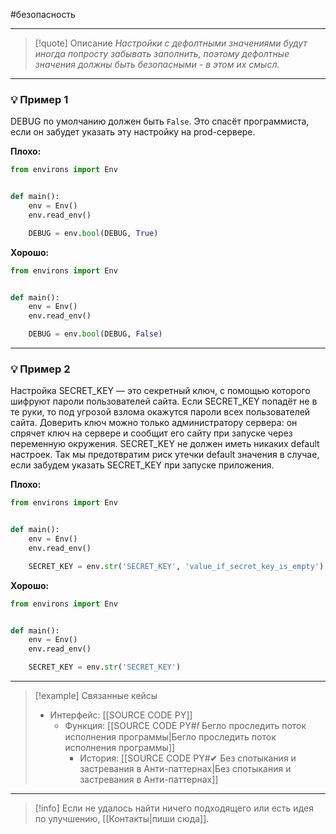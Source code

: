 #безопасность 
***

> [!quote] Описание
>_Настройки с дефолтными значениями будут иногда попросту забывать заполнить, поэтому дефолтные значения должны быть безопасными - в этом их смысл._

***
### 💡 Пример 1
DEBUG по умолчанию должен быть `False`. Это спасёт программиста, если он забудет указать эту настройку на prod-сервере.

**Плохо:**
```python
from environs import Env


def main():
	env = Env()
	env.read_env()

	DEBUG = env.bool(DEBUG, True)
```

**Хорошо:**
```python
from environs import Env


def main():
	env = Env()
	env.read_env()

	DEBUG = env.bool(DEBUG, False)
```

***
### 💡 Пример 2
Настройка SECRET_KEY — это секретный ключ, с помощью которого шифруют пароли пользователей сайта. Если SECRET_KEY попадёт не в те руки, то под угрозой взлома окажутся пароли всех пользователей сайта. Доверить ключ можно только администратору сервера: он спрячет ключ на сервере и сообщит его сайту при запуске через переменную окружения. SECRET_KEY не должен иметь никаких default настроек. Так мы предотвратим риск утечки default значения в случае, если забудем указать SECRET_KEY при запуске приложения.

**Плохо:**
```python
from environs import Env


def main():
	env = Env()
	env.read_env()

	SECRET_KEY = env.str('SECRET_KEY', 'value_if_secret_key_is_empty')
```

**Хорошо:**
```python
from environs import Env


def main():
	env = Env()
	env.read_env()

	SECRET_KEY = env.str('SECRET_KEY')
```

***

> [!example] Связанные кейсы
>- Интерфейс: [[SOURCE CODE PY]]
>	- Функция: [[SOURCE CODE PY#𝑓 Бегло проследить поток исполнения программы|Бегло проследить поток исполнения программы]]
>		- История: [[SOURCE CODE PY#✔ Без спотыкания и застревания в Анти-паттернах|Без спотыкания и застревания в Анти-паттернах]]

***

> [!info]
> Если не удалось найти ничего подходящего или есть идея по улучшению, [[Контакты|пиши сюда]].
